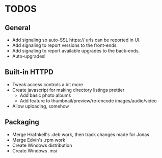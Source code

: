 # TODOS #

## General ##

   * Add signaling so auto-SSL https:// urls can be reported in UI.
   * Add signaling to report versions to the front-ends.
   * Add signaling to report available upgrades to the back-ends.
   * Auto-upgrades!


## Built-in HTTPD ##

   * Tweak access controls a bit more
   * Create javascript for making directory listings prettier
     * Add basic photo albums
     * Add feature to thumbnail/preview/re-encode images/audio/video
   * Allow uploading, somehow


## Packaging ##

   * Merge Hrafnkell's .deb work, then track changes made for Jonas
   * Merge Edvin's .rpm work
   * Create Windows distribution
   * Create Windows .msi

